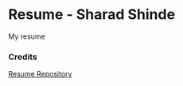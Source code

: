 # Resume - Sharad Shinde

My resume

### Credits
[Resume Repository](https://github.com/kekayan/resume)
